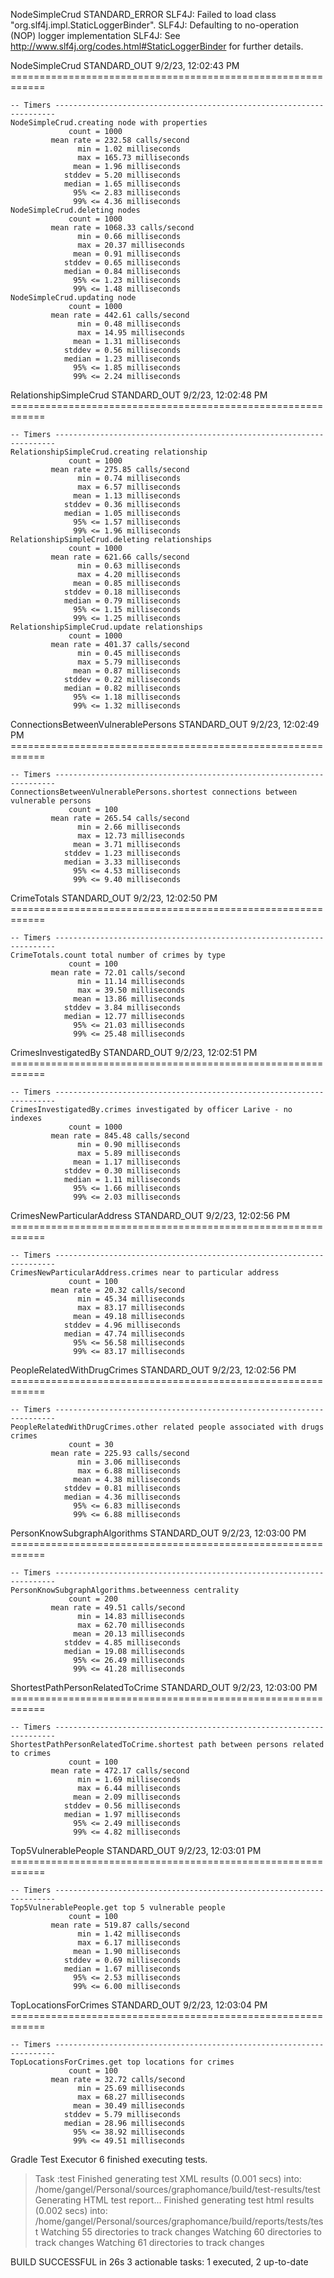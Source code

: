 NodeSimpleCrud STANDARD_ERROR
    SLF4J: Failed to load class "org.slf4j.impl.StaticLoggerBinder".
    SLF4J: Defaulting to no-operation (NOP) logger implementation
    SLF4J: See http://www.slf4j.org/codes.html#StaticLoggerBinder for further details.

NodeSimpleCrud STANDARD_OUT
    9/2/23, 12:02:43 PM ============================================================

    -- Timers ----------------------------------------------------------------------
    NodeSimpleCrud.creating node with properties
                 count = 1000
             mean rate = 232.58 calls/second
                   min = 1.02 milliseconds
                   max = 165.73 milliseconds
                  mean = 1.96 milliseconds
                stddev = 5.20 milliseconds
                median = 1.65 milliseconds
                  95% <= 2.83 milliseconds
                  99% <= 4.36 milliseconds
    NodeSimpleCrud.deleting nodes
                 count = 1000
             mean rate = 1068.33 calls/second
                   min = 0.66 milliseconds
                   max = 20.37 milliseconds
                  mean = 0.91 milliseconds
                stddev = 0.65 milliseconds
                median = 0.84 milliseconds
                  95% <= 1.23 milliseconds
                  99% <= 1.48 milliseconds
    NodeSimpleCrud.updating node
                 count = 1000
             mean rate = 442.61 calls/second
                   min = 0.48 milliseconds
                   max = 14.95 milliseconds
                  mean = 1.31 milliseconds
                stddev = 0.56 milliseconds
                median = 1.23 milliseconds
                  95% <= 1.85 milliseconds
                  99% <= 2.24 milliseconds



RelationshipSimpleCrud STANDARD_OUT
    9/2/23, 12:02:48 PM ============================================================

    -- Timers ----------------------------------------------------------------------
    RelationshipSimpleCrud.creating relationship
                 count = 1000
             mean rate = 275.85 calls/second
                   min = 0.74 milliseconds
                   max = 6.57 milliseconds
                  mean = 1.13 milliseconds
                stddev = 0.36 milliseconds
                median = 1.05 milliseconds
                  95% <= 1.57 milliseconds
                  99% <= 1.96 milliseconds
    RelationshipSimpleCrud.deleting relationships
                 count = 1000
             mean rate = 621.66 calls/second
                   min = 0.63 milliseconds
                   max = 4.20 milliseconds
                  mean = 0.85 milliseconds
                stddev = 0.18 milliseconds
                median = 0.79 milliseconds
                  95% <= 1.15 milliseconds
                  99% <= 1.25 milliseconds
    RelationshipSimpleCrud.update relationships
                 count = 1000
             mean rate = 401.37 calls/second
                   min = 0.45 milliseconds
                   max = 5.79 milliseconds
                  mean = 0.87 milliseconds
                stddev = 0.22 milliseconds
                median = 0.82 milliseconds
                  95% <= 1.18 milliseconds
                  99% <= 1.32 milliseconds



ConnectionsBetweenVulnerablePersons STANDARD_OUT
    9/2/23, 12:02:49 PM ============================================================

    -- Timers ----------------------------------------------------------------------
    ConnectionsBetweenVulnerablePersons.shortest connections between vulnerable persons
                 count = 100
             mean rate = 265.54 calls/second
                   min = 2.66 milliseconds
                   max = 12.73 milliseconds
                  mean = 3.71 milliseconds
                stddev = 1.23 milliseconds
                median = 3.33 milliseconds
                  95% <= 4.53 milliseconds
                  99% <= 9.40 milliseconds



CrimeTotals STANDARD_OUT
    9/2/23, 12:02:50 PM ============================================================

    -- Timers ----------------------------------------------------------------------
    CrimeTotals.count total number of crimes by type
                 count = 100
             mean rate = 72.01 calls/second
                   min = 11.14 milliseconds
                   max = 39.50 milliseconds
                  mean = 13.86 milliseconds
                stddev = 3.84 milliseconds
                median = 12.77 milliseconds
                  95% <= 21.03 milliseconds
                  99% <= 25.48 milliseconds



CrimesInvestigatedBy STANDARD_OUT
    9/2/23, 12:02:51 PM ============================================================

    -- Timers ----------------------------------------------------------------------
    CrimesInvestigatedBy.crimes investigated by officer Larive - no indexes
                 count = 1000
             mean rate = 845.48 calls/second
                   min = 0.90 milliseconds
                   max = 5.89 milliseconds
                  mean = 1.17 milliseconds
                stddev = 0.30 milliseconds
                median = 1.11 milliseconds
                  95% <= 1.66 milliseconds
                  99% <= 2.03 milliseconds



CrimesNewParticularAddress STANDARD_OUT
    9/2/23, 12:02:56 PM ============================================================

    -- Timers ----------------------------------------------------------------------
    CrimesNewParticularAddress.crimes near to particular address
                 count = 100
             mean rate = 20.32 calls/second
                   min = 45.34 milliseconds
                   max = 83.17 milliseconds
                  mean = 49.18 milliseconds
                stddev = 4.96 milliseconds
                median = 47.74 milliseconds
                  95% <= 56.58 milliseconds
                  99% <= 83.17 milliseconds



PeopleRelatedWithDrugCrimes STANDARD_OUT
    9/2/23, 12:02:56 PM ============================================================

    -- Timers ----------------------------------------------------------------------
    PeopleRelatedWithDrugCrimes.other related people associated with drugs crimes
                 count = 30
             mean rate = 225.93 calls/second
                   min = 3.06 milliseconds
                   max = 6.88 milliseconds
                  mean = 4.38 milliseconds
                stddev = 0.81 milliseconds
                median = 4.36 milliseconds
                  95% <= 6.83 milliseconds
                  99% <= 6.88 milliseconds



PersonKnowSubgraphAlgorithms STANDARD_OUT
    9/2/23, 12:03:00 PM ============================================================

    -- Timers ----------------------------------------------------------------------
    PersonKnowSubgraphAlgorithms.betweenness centrality
                 count = 200
             mean rate = 49.51 calls/second
                   min = 14.83 milliseconds
                   max = 62.70 milliseconds
                  mean = 20.13 milliseconds
                stddev = 4.85 milliseconds
                median = 19.08 milliseconds
                  95% <= 26.49 milliseconds
                  99% <= 41.28 milliseconds



ShortestPathPersonRelatedToCrime STANDARD_OUT
    9/2/23, 12:03:00 PM ============================================================

    -- Timers ----------------------------------------------------------------------
    ShortestPathPersonRelatedToCrime.shortest path between persons related to crimes
                 count = 100
             mean rate = 472.17 calls/second
                   min = 1.69 milliseconds
                   max = 6.44 milliseconds
                  mean = 2.09 milliseconds
                stddev = 0.56 milliseconds
                median = 1.97 milliseconds
                  95% <= 2.49 milliseconds
                  99% <= 4.82 milliseconds



Top5VulnerablePeople STANDARD_OUT
    9/2/23, 12:03:01 PM ============================================================

    -- Timers ----------------------------------------------------------------------
    Top5VulnerablePeople.get top 5 vulnerable people
                 count = 100
             mean rate = 519.87 calls/second
                   min = 1.42 milliseconds
                   max = 6.17 milliseconds
                  mean = 1.90 milliseconds
                stddev = 0.69 milliseconds
                median = 1.67 milliseconds
                  95% <= 2.53 milliseconds
                  99% <= 6.00 milliseconds



TopLocationsForCrimes STANDARD_OUT
    9/2/23, 12:03:04 PM ============================================================

    -- Timers ----------------------------------------------------------------------
    TopLocationsForCrimes.get top locations for crimes
                 count = 100
             mean rate = 32.72 calls/second
                   min = 25.69 milliseconds
                   max = 68.27 milliseconds
                  mean = 30.49 milliseconds
                stddev = 5.79 milliseconds
                median = 28.96 milliseconds
                  95% <= 38.92 milliseconds
                  99% <= 49.51 milliseconds



Gradle Test Executor 6 finished executing tests.

> Task :test
Finished generating test XML results (0.001 secs) into: /home/gangel/Personal/sources/graphomance/build/test-results/test
Generating HTML test report...
Finished generating test html results (0.002 secs) into: /home/gangel/Personal/sources/graphomance/build/reports/tests/test
Watching 55 directories to track changes
Watching 60 directories to track changes
Watching 61 directories to track changes

BUILD SUCCESSFUL in 26s
3 actionable tasks: 1 executed, 2 up-to-date

